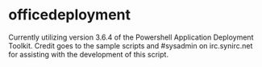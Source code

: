 # officedeployment

Currently utilizing version 3.6.4 of the Powershell Application Deployment Toolkit. Credit goes to the sample scripts and #sysadmin on irc.synirc.net for assisting with the development of this script.
